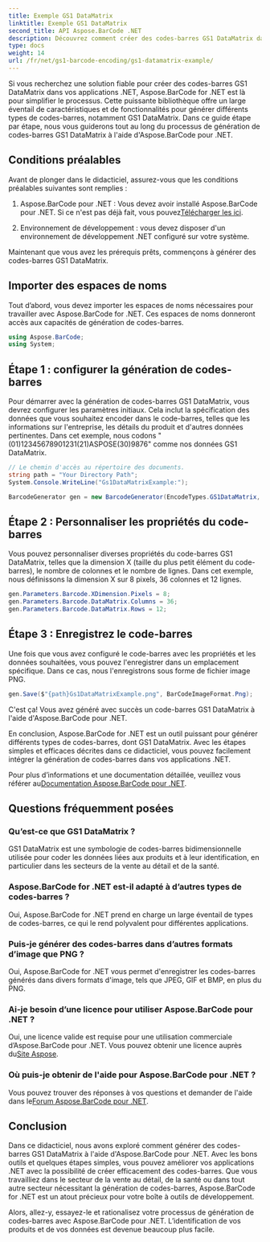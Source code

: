 ```yaml
---
title: Exemple GS1 DataMatrix
linktitle: Exemple GS1 DataMatrix
second_title: API Aspose.BarCode .NET
description: Découvrez comment créer des codes-barres GS1 DataMatrix dans .NET à l'aide d'Aspose.BarCode. Générez des codes-barres facilement et efficacement en quelques étapes seulement.
type: docs
weight: 14
url: /fr/net/gs1-barcode-encoding/gs1-datamatrix-example/
---
```


Si vous recherchez une solution fiable pour créer des codes-barres GS1 DataMatrix dans vos applications .NET, Aspose.BarCode for .NET est là pour simplifier le processus. Cette puissante bibliothèque offre un large éventail de caractéristiques et de fonctionnalités pour générer différents types de codes-barres, notamment GS1 DataMatrix. Dans ce guide étape par étape, nous vous guiderons tout au long du processus de génération de codes-barres GS1 DataMatrix à l'aide d'Aspose.BarCode pour .NET.

## Conditions préalables

Avant de plonger dans le didacticiel, assurez-vous que les conditions préalables suivantes sont remplies :

1. Aspose.BarCode pour .NET : Vous devez avoir installé Aspose.BarCode pour .NET. Si ce n'est pas déjà fait, vous pouvez[Télécharger les ici](https://releases.aspose.com/barcode/net/).

2. Environnement de développement : vous devez disposer d'un environnement de développement .NET configuré sur votre système.

Maintenant que vous avez les prérequis prêts, commençons à générer des codes-barres GS1 DataMatrix.

## Importer des espaces de noms

Tout d’abord, vous devez importer les espaces de noms nécessaires pour travailler avec Aspose.BarCode for .NET. Ces espaces de noms donneront accès aux capacités de génération de codes-barres.

```csharp
using Aspose.BarCode;
using System;
```

## Étape 1 : configurer la génération de codes-barres

Pour démarrer avec la génération de codes-barres GS1 DataMatrix, vous devrez configurer les paramètres initiaux. Cela inclut la spécification des données que vous souhaitez encoder dans le code-barres, telles que les informations sur l'entreprise, les détails du produit et d'autres données pertinentes. Dans cet exemple, nous codons "(01)12345678901231(21)ASPOSE(30)9876" comme nos données GS1 DataMatrix.

```csharp
// Le chemin d'accès au répertoire des documents.
string path = "Your Directory Path";
System.Console.WriteLine("Gs1DataMatrixExample:");

BarcodeGenerator gen = new BarcodeGenerator(EncodeTypes.GS1DataMatrix, "(01)12345678901231(21)ASPOSE(30)9876");
```

## Étape 2 : Personnaliser les propriétés du code-barres

Vous pouvez personnaliser diverses propriétés du code-barres GS1 DataMatrix, telles que la dimension X (taille du plus petit élément du code-barres), le nombre de colonnes et le nombre de lignes. Dans cet exemple, nous définissons la dimension X sur 8 pixels, 36 colonnes et 12 lignes.

```csharp
gen.Parameters.Barcode.XDimension.Pixels = 8;
gen.Parameters.Barcode.DataMatrix.Columns = 36;
gen.Parameters.Barcode.DataMatrix.Rows = 12;
```

## Étape 3 : Enregistrez le code-barres

Une fois que vous avez configuré le code-barres avec les propriétés et les données souhaitées, vous pouvez l'enregistrer dans un emplacement spécifique. Dans ce cas, nous l'enregistrons sous forme de fichier image PNG.

```csharp
gen.Save($"{path}Gs1DataMatrixExample.png", BarCodeImageFormat.Png);
```

C'est ça! Vous avez généré avec succès un code-barres GS1 DataMatrix à l'aide d'Aspose.BarCode pour .NET.

En conclusion, Aspose.BarCode for .NET est un outil puissant pour générer différents types de codes-barres, dont GS1 DataMatrix. Avec les étapes simples et efficaces décrites dans ce didacticiel, vous pouvez facilement intégrer la génération de codes-barres dans vos applications .NET.

 Pour plus d’informations et une documentation détaillée, veuillez vous référer au[Documentation Aspose.BarCode pour .NET](https://reference.aspose.com/barcode/net/).

## Questions fréquemment posées

### Qu’est-ce que GS1 DataMatrix ?
GS1 DataMatrix est une symbologie de codes-barres bidimensionnelle utilisée pour coder les données liées aux produits et à leur identification, en particulier dans les secteurs de la vente au détail et de la santé.

### Aspose.BarCode for .NET est-il adapté à d’autres types de codes-barres ?
Oui, Aspose.BarCode for .NET prend en charge un large éventail de types de codes-barres, ce qui le rend polyvalent pour différentes applications.

### Puis-je générer des codes-barres dans d’autres formats d’image que PNG ?
Oui, Aspose.BarCode for .NET vous permet d'enregistrer les codes-barres générés dans divers formats d'image, tels que JPEG, GIF et BMP, en plus du PNG.

### Ai-je besoin d’une licence pour utiliser Aspose.BarCode pour .NET ?
 Oui, une licence valide est requise pour une utilisation commerciale d’Aspose.BarCode pour .NET. Vous pouvez obtenir une licence auprès du[Site Aspose](https://purchase.aspose.com/buy).

### Où puis-je obtenir de l'aide pour Aspose.BarCode pour .NET ?
 Vous pouvez trouver des réponses à vos questions et demander de l'aide dans le[Forum Aspose.BarCode pour .NET](https://forum.aspose.com/c/barcode/13).

## Conclusion

Dans ce didacticiel, nous avons exploré comment générer des codes-barres GS1 DataMatrix à l'aide d'Aspose.BarCode pour .NET. Avec les bons outils et quelques étapes simples, vous pouvez améliorer vos applications .NET avec la possibilité de créer efficacement des codes-barres. Que vous travailliez dans le secteur de la vente au détail, de la santé ou dans tout autre secteur nécessitant la génération de codes-barres, Aspose.BarCode for .NET est un atout précieux pour votre boîte à outils de développement.

Alors, allez-y, essayez-le et rationalisez votre processus de génération de codes-barres avec Aspose.BarCode pour .NET. L’identification de vos produits et de vos données est devenue beaucoup plus facile.
